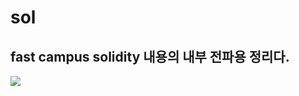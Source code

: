 # sol

fast campus solidity 내용의 내부 전파용 정리다.
-------------------------

<img src="https://s3.amazonaws.com/influencive.com/wp-content/uploads/2018/02/02225414/blockchainis.jpg" >
